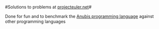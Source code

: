 #Solutions to problems at [projecteuler.net](http://projecteuler.net)#

Done for fun and to benchmark the [Anubis programming language](http://fr.wikipedia.org/wiki/Anubis_%28langage%29) against other programming languages
